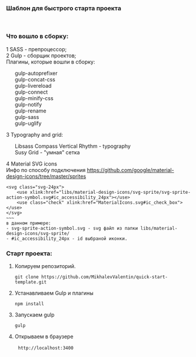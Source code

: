 # <h3>Шаблон для быстрого старта проекта</h3><br>

<h3>Что вошло в сборку:</h3>
1 SASS - препроцессор;<br>
2 Gulp - сборщик проектов;<br>
    Плагины, которые вошли в сборку:<br>
    <ul style="list-style-type: none;">
        <li>gulp-autoprefixer</li>
        <li>gulp-concat-css</li>
        <li>gulp-livereload</li>
        <li>gulp-connect</li>
        <li>gulp-minify-css</li>
        <li>gulp-notify</li>
        <li>gulp-rename</li>
        <li>gulp-sass</li>
        <li>gulp-uglify</li>
    </ul>
    
3 Typography and grid:<br>
    <ul style="list-style-type: none;">
        <li>Libsass Compass Vertical Rhythm - typography</li>
        <li>Susy Grid - "умная" сетка</li>
    </ul>

4 Material SVG icons<br>
    Инфо по способу подключения https://github.com/google/material-design-icons/tree/master/sprites
    
    <svg class="svg-24px">
        <use xlink:href="libs/material-design-icons/svg-sprite/svg-sprite-action-symbol.svg#ic_accessibility_24px"></use>
        <use class="check" xlink:href="MaterialIcons.svg#ic_check_box"></use>
    </svg>
    ~~~
    в данном примере:
    - svg-sprite-action-symbol.svg - svg файл из папки libs/material-design-icons/svg-sprite/
    - #ic_accessibility_24px - id выбраной иконки.

<h3>Старт проекта:</h3>

1. Копируем репозиторий.
	~~~	
	git clone https://github.com/MikhalevValentin/quick-start-template.git
	~~~

2. Устанавливаем Gulp  и плагины  
	~~~
	npm install
	~~~

3. Запускаем gulp 
	~~~
	gulp
	~~~
4. Открываем в браузере 
    <pre>
    <code>http://localhost:3400</code>
    </pre>